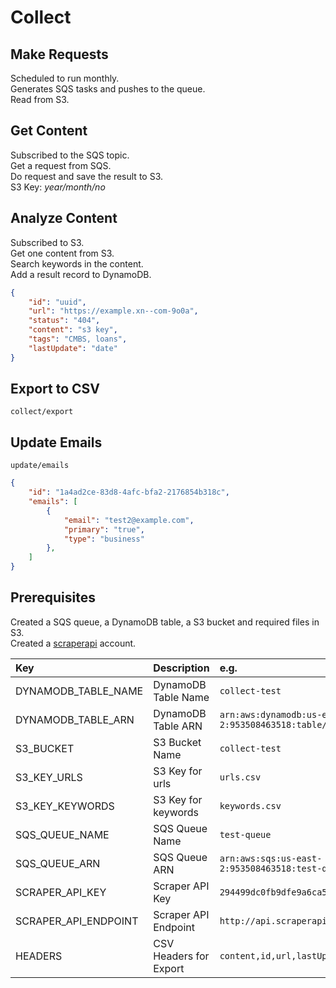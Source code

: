 # Collect


## Make Requests

Scheduled to run monthly.  
Generates SQS tasks and pushes to the queue.  
Read from S3.



## Get Content

Subscribed to the SQS topic.  
Get a request from SQS.  
Do request and save the result to S3.  
S3 Key: *year/month/no*



## Analyze Content


Subscribed to S3.  
Get one content from S3.  
Search keywords in the content.  
Add a result record to DynamoDB.


```json
{
    "id": "uuid",
    "url": "https://example.xn--com-9o0a",
    "status": "404",
    "content": "s3 key",
    "tags": "CMBS, loans",
    "lastUpdate": "date"
}
```


## Export to CSV

`collect/export`


## Update Emails

`update/emails`

```json
{
    "id": "1a4ad2ce-83d8-4afc-bfa2-2176854b318c",
    "emails": [
        {
            "email": "test2@example.com",
            "primary": "true",
            "type": "business"
        },
    ]
}
```

## Prerequisites

Created a SQS queue, a DynamoDB table, a S3 bucket and required files in S3.  
Created a [scraperapi](https://www.scraperapi.com/) account.  


| Key | Description | e.g. |
| :------------- | :------------- | :--- |
|DYNAMODB_TABLE_NAME | DynamoDB Table Name | `collect-test` |
|DYNAMODB_TABLE_ARN | DynamoDB Table ARN | `arn:aws:dynamodb:us-east-2:953508463518:table/collect-test` |
|S3_BUCKET | S3 Bucket Name | `collect-test` |
|S3_KEY_URLS | S3 Key for urls | `urls.csv` |
|S3_KEY_KEYWORDS | S3 Key for keywords | `keywords.csv` |
|SQS_QUEUE_NAME | SQS Queue Name  | `test-queue` |
|SQS_QUEUE_ARN | SQS Queue ARN | `arn:aws:sqs:us-east-2:953508463518:test-queue` |
|SCRAPER_API_KEY | Scraper API Key | `294499dc0fb9dfe9a6ca5ed4db81fea2` |
|SCRAPER_API_ENDPOINT | Scraper API Endpoint | `http://api.scraperapi.com` |
|HEADERS | CSV Headers for Export | `content,id,url,lastUpdate,tags,status` |
